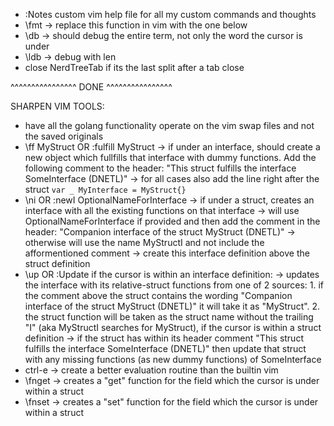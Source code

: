 
 - :Notes custom vim help file for all my custom commands and thoughts
 - \fmt -> replace this function in vim with the one below
 - \db -> should debug the entire term, not only the word the cursor is under
 - \ldb -> debug with len
 - close NerdTreeTab if its the last split after a tab close

^^^^^^^^^^^^^^^^ DONE ^^^^^^^^^^^^^^^^

SHARPEN VIM TOOLS:
 - have all the golang functionality operate on the vim swap files and not the saved originals
 - \ff MyStruct   OR   :fulfill MyStruct 
       -> if under an interface, should create a new object which fullfills 
          that interface with dummy functions. Add the following comment to the 
          header: 
                 "This struct fulfills the interface SomeInterface (DNETL)"
       -> for all cases also add the line right after the struct 
                 `var _ MyInterface = MyStruct{}`
 - \ni    OR   :newI OptionalNameForInterface
       -> if under a struct, creates an interface with all the existing functions on that interface
       -> will use OptionalNameForInterface if provided and then add the comment in the header: 
             "Companion interface of the struct MyStruct (DNETL)"
       -> otherwise will use the name MyStructI and not include the afformentioned comment
       -> create this interface definition above the struct definition 
 - \up   OR   :Update
       if the cursor is within an interface definition: 
          -> updates the interface with its relative-struct functions from one of 2 sources:
              1. if the comment above the struct contains the wording
                    "Companion interface of the struct MyStruct (DNETL)"
                 it will take it as "MyStruct". 
              2. the struct function will be taken as the struct name 
                 without the trailing "I" (aka MyStructI searches for MyStruct), 
       if the cursor is within a struct definition
          -> if the struct has within its header comment
                 "This struct fulfills the interface SomeInterface (DNETL)"
             then update that struct with any missing functions (as new dummy functions) 
             of SomeInterface
 - ctrl-e -> create a better evaluation routine than the builtin vim
 - \fnget -> creates a "get" function for the field which the cursor is under within a struct 
 - \fnset -> creates a "set" function for the field which the cursor is under within a struct 
